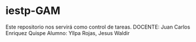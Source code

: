 # iestp-GAM
Este repositorio nos servirá como control de tareas.
DOCENTE: Juan Carlos Enriquez Quispe
Alumno: Yllpa Rojas, Jesus Waldir